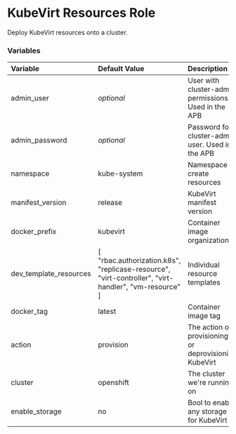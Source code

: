 # KubeVirt Resources Role

Deploy KubeVirt resources onto a cluster.

### Variables
| Variable        | Default Value           | Description  |
|:------------- |:-------------|:----- |
| admin_user | _optional_ | User with cluster-admin permissions. Used in the APB |
| admin_password | _optional_ | Password for cluster-admin user. Used in the APB |
| namespace | kube-system | Namespace to create resources |
| manifest_version | release | KubeVirt manifest version |
| docker_prefix | kubevirt | Container image organization |
| dev_template_resources | [ "rbac.authorization.k8s", "replicase-resource", "virt-controller", "virt-handler", "vm-resource" ] | Individual resource templates |
| docker_tag | latest | Container image tag |
| action | provision | The action of provisioning or deprovisioning KubeVirt |
| cluster | openshift | The cluster we're running on |
| enable_storage | no | Bool to enable any storage for KubeVirt |

